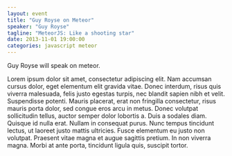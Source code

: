 ```yaml
---
layout: event
title: "Guy Royse on Meteor"
speaker: "Guy Royse"
tagline: "MeteorJS: Like a shooting star"
date: 2013-11-01 19:00:00
categories: javascript meteor
---
```


Guy Royse will speak on meteor. 

Lorem ipsum dolor sit amet, consectetur adipiscing elit. Nam accumsan cursus dolor, eget elementum elit gravida vitae. Donec interdum, risus quis viverra malesuada, felis justo egestas turpis, nec blandit sapien nibh et velit. Suspendisse potenti. Mauris placerat, erat non fringilla consectetur, risus mauris porta dolor, sed congue eros arcu in metus. Donec volutpat sollicitudin tellus, auctor semper dolor lobortis a. Duis a sodales diam. Quisque id nulla erat. Nullam in consequat purus. Nunc tempus tincidunt lectus, ut laoreet justo mattis ultricies. Fusce elementum eu justo non volutpat. Praesent vitae magna et augue sagittis pretium. In non viverra magna. Morbi at ante porta, tincidunt ligula quis, suscipit tortor.